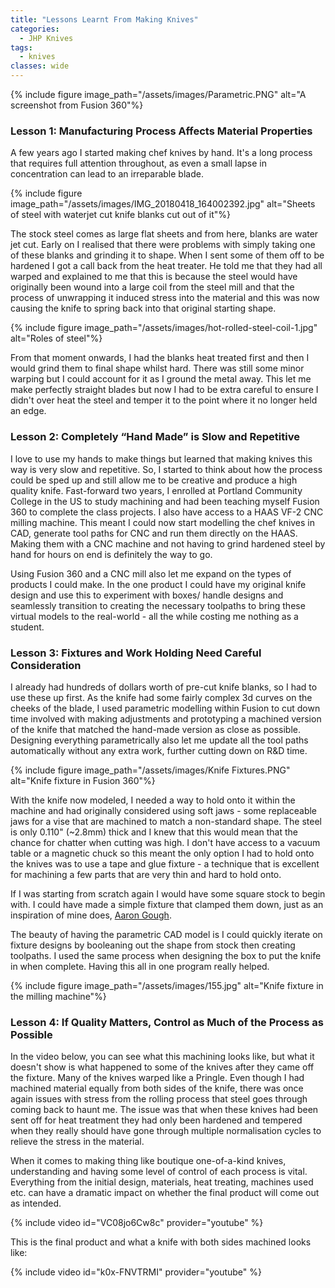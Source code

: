 ```yaml
---
title: "Lessons Learnt From Making Knives"
categories:
  - JHP Knives
tags:
  - knives
classes: wide
---
```

{% include figure image_path="/assets/images/Parametric.PNG" alt="A screenshot from Fusion 360"%}
### Lesson 1: Manufacturing Process Affects Material Properties

A few years ago I started making chef knives by hand. It's a long process that requires full attention throughout, as even a small lapse in concentration can lead to an irreparable blade.

{% include figure image_path="/assets/images/IMG_20180418_164002392.jpg" alt="Sheets of steel with waterjet cut knife blanks cut out of it"%}

The stock steel comes as large flat sheets and from here, blanks are water jet cut. Early on I realised that there were problems with simply taking one of these blanks and grinding it to shape. When I sent some of them off to be hardened I got a call back from the heat treater. He told me that they had all warped and explained to me that this is because the steel would have originally been wound into a large coil from the steel mill and that the process of unwrapping it induced stress into the material and this was now causing the knife to spring back into that original starting shape.

{% include figure image_path="/assets/images/hot-rolled-steel-coil-1.jpg" alt="Roles of steel"%}

From that moment onwards, I had the blanks heat treated first and then I would grind them to final shape whilst hard. There was still some minor warping but I could account for it as I ground the metal away. This let me make perfectly straight blades but now I had to be extra careful to ensure I didn't over heat the steel and temper it to the point where it no longer held an edge.

### Lesson 2: Completely “Hand Made” is Slow and Repetitive 

I love to use my hands to make things but learned that making knives this way is very slow and repetitive. So, I started to think about how the process could be sped up and still allow me to be creative and produce a high quality knife. Fast-forward two years, I enrolled at Portland Community College in the US to study machining and had been teaching myself Fusion 360 to complete the class projects. I also have access to a HAAS VF-2 CNC milling machine. This meant I could now start modelling the chef knives in CAD, generate tool paths for CNC and run them directly on the HAAS. Making them with a CNC machine and not having to grind hardened steel by hand for hours on end is definitely the way to go.

Using Fusion 360 and a CNC mill also let me expand on the types of products I could make. In the one product I could have my original knife design and use this to experiment with boxes/ handle designs and seamlessly transition to creating the necessary toolpaths to bring these virtual models to the real-world - all the while costing me nothing as a student.

### Lesson 3: Fixtures and Work Holding Need Careful Consideration

I already had hundreds of dollars worth of pre-cut knife blanks, so I had to use these up first. As the knife had some fairly complex 3d curves on the cheeks of the blade, I used parametric modelling within Fusion to cut down time involved with making adjustments and prototyping a machined version of the knife that matched the hand-made version as close as possible. Designing everything parametrically also let me update all the tool paths automatically without any extra work, further cutting down on R&D time.

{% include figure image_path="/assets/images/Knife Fixtures.PNG" alt="Knife fixture in Fusion 360"%}

With the knife now modeled, I needed a way to hold onto it within the machine and had originally considered using soft jaws - some replaceable jaws for a vise that are machined to match a non-standard shape. The steel is only 0.110" (~2.8mm) thick and I knew that this would mean that the chance for chatter when cutting was high. I don't have access to a vacuum table or a magnetic chuck so this meant the only option I had to hold onto the knives was to use a tape and glue fixture - a technique that is excellent for machining a few parts that are very thin and hard to hold onto.

If I was starting from scratch again I would have  some square stock to begin with. I could have made a simple fixture that clamped them down, just as an inspiration of mine does, [Aaron Gough](https://www.youtube.com/watch?v=JxAH6TGgNSA&t=145s).

The beauty of having the parametric CAD model is I could quickly iterate on fixture designs by booleaning out the shape from stock then creating toolpaths. I used the same process when designing the box to put the knife in when complete. Having this all in one program really helped.

{% include figure image_path="/assets/images/155.jpg" alt="Knife fixture in the milling machine"%}

### Lesson 4: If Quality Matters, Control as Much of the Process as Possible

In the video below, you can see what this machining looks like, but what it doesn't show is what happened to some of the knives after they came off the fixture. Many of the knives warped like a Pringle. Even though I had machined material equally from both sides of the knife, there was once again issues with stress from the rolling process that steel goes through coming back to haunt me. The issue was that when these knives had been sent off for heat treatment they had only been hardened and tempered when they really should have gone through multiple normalisation cycles to relieve the stress in the material.

When it comes to making thing like boutique one-of-a-kind knives, understanding and having some level of control of each process is vital. Everything from the initial design, materials, heat treating, machines used etc. can have a dramatic impact on whether the final product will come out as intended.

{% include video id="VC08jo6Cw8c" provider="youtube" %}

This is the final product and what a knife with both sides machined looks like:

{% include video id="k0x-FNVTRMI" provider="youtube" %}
